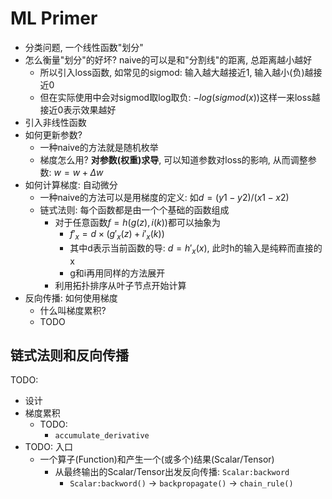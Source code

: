# ML Primer

- 分类问题, 一个线性函数"划分"
- 怎么衡量"划分"的好坏? naive的可以是和"分割线"的距离, 总距离越小越好
    * 所以引入loss函数, 如常见的sigmod: 输入越大越接近1, 输入越小(负)越接近0
    * 但在实际使用中会对sigmod取log取负: $-log(sigmod(x))$这样一来loss越接近0表示效果越好
- 引入非线性函数
- 如何更新参数?
    * 一种naive的方法就是随机枚举
    * 梯度怎么用? **对参数(权重)求导**, 可以知道参数对loss的影响, 从而调整参数: $w = w+\Delta w$
- 如何计算梯度: 自动微分
    * 一种naive的方法可以是用梯度的定义: 如$d = (y1-y2) / (x1-x2)$
    * 链式法则: 每个函数都是由一个个基础的函数组成
        + 对于任意函数$f = h(g(z), i(k))$都可以抽象为
            + $f'_x = d \times (g'_x(z) + i'_x(k))$
            + 其中d表示当前函数的导: $d = h'_x(x)$, 此时h的输入是纯粹而直接的x
            + g和i再用同样的方法展开
        + 利用拓扑排序从叶子节点开始计算
- 反向传播: 如何使用梯度
    * 什么叫梯度累积?
    * TODO

## 链式法则和反向传播

TODO: 

- 设计
- 梯度累积
    * TODO:
        + `accumulate_derivative`
- TODO: 入口
    * 一个算子(Function)和产生一个(或多个)结果(Scalar/Tensor)
        + 从最终输出的Scalar/Tensor出发反向传播: `Scalar:backword`
            + `Scalar:backword()` -> `backpropagate()` -> `chain_rule()`






